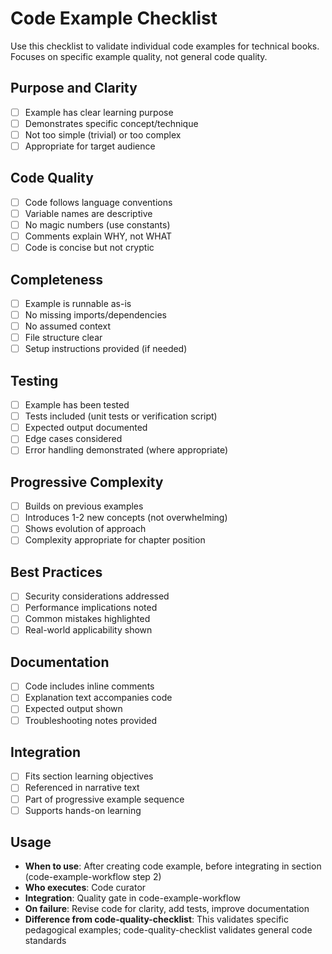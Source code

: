 # Code Example Checklist

Use this checklist to validate individual code examples for technical books. Focuses on specific example quality, not general code quality.

## Purpose and Clarity

- [ ] Example has clear learning purpose
- [ ] Demonstrates specific concept/technique
- [ ] Not too simple (trivial) or too complex
- [ ] Appropriate for target audience

## Code Quality

- [ ] Code follows language conventions
- [ ] Variable names are descriptive
- [ ] No magic numbers (use constants)
- [ ] Comments explain WHY, not WHAT
- [ ] Code is concise but not cryptic

## Completeness

- [ ] Example is runnable as-is
- [ ] No missing imports/dependencies
- [ ] No assumed context
- [ ] File structure clear
- [ ] Setup instructions provided (if needed)

## Testing

- [ ] Example has been tested
- [ ] Tests included (unit tests or verification script)
- [ ] Expected output documented
- [ ] Edge cases considered
- [ ] Error handling demonstrated (where appropriate)

## Progressive Complexity

- [ ] Builds on previous examples
- [ ] Introduces 1-2 new concepts (not overwhelming)
- [ ] Shows evolution of approach
- [ ] Complexity appropriate for chapter position

## Best Practices

- [ ] Security considerations addressed
- [ ] Performance implications noted
- [ ] Common mistakes highlighted
- [ ] Real-world applicability shown

## Documentation

- [ ] Code includes inline comments
- [ ] Explanation text accompanies code
- [ ] Expected output shown
- [ ] Troubleshooting notes provided

## Integration

- [ ] Fits section learning objectives
- [ ] Referenced in narrative text
- [ ] Part of progressive example sequence
- [ ] Supports hands-on learning

## Usage

- **When to use**: After creating code example, before integrating in section (code-example-workflow step 2)
- **Who executes**: Code curator
- **Integration**: Quality gate in code-example-workflow
- **On failure**: Revise code for clarity, add tests, improve documentation
- **Difference from code-quality-checklist**: This validates specific pedagogical examples; code-quality-checklist validates general code standards
